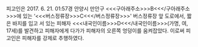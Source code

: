 피고인은 2017. 6. 21. 01:57경 안양시 만안구 <<<구아래주소>>>B<<</구아래주소>>>에 있는 ‘<<<버스정류장>>>C<<</버스정류장>>>' 버스정류장 앞 도로에서, 짧은 바지를 입고 서 있는 피해자 <<<내국인이름>>>D<<</내국인이름>>>(가명, 여, 17세)를 발견하고 피해자에게 다가가 피해자의 오른쪽 엉덩이를 움켜잡았다.
이로써 피고인은 피해자를 강제로 추행하였다.